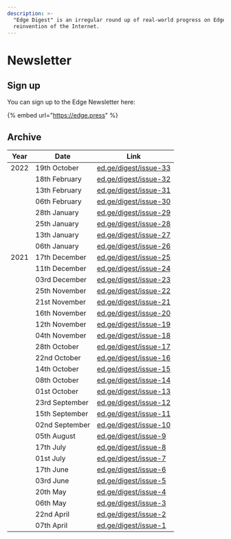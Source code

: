 ```yaml
---
description: >-
  "Edge Digest" is an irregular round up of real-world progress on Edge's
  reinvention of the Internet.
---
```


# Newsletter

## Sign up

You can sign up to the Edge Newsletter here:

{% embed url="https://edge.press" %}

## Archive

| Year | Date           | Link                                                   |
| ---- | -------------- | ------------------------------------------------------ |
| 2022 | 19th October   | [ed.ge/digest/issue-33](https://ed.ge/digest/issue-33) |
|      | 18th February  | [ed.ge/digest/issue-32](https://ed.ge/digest/issue-32) |
|      | 13th February  | [ed.ge/digest/issue-31](https://ed.ge/digest/issue-31) |
|      | 06th February  | [ed.ge/digest/issue-30](https://ed.ge/digest/issue-30) |
|      | 28th January   | [ed.ge/digest/issue-29](https://ed.ge/digest/issue-29) |
|      | 25th January   | [ed.ge/digest/issue-28](https://ed.ge/digest/issue-28) |
|      | 13th January   | [ed.ge/digest/issue-27](https://ed.ge/digest/issue-27) |
|      | 06th January   | [ed.ge/digest/issue-26](https://ed.ge/digest/issue-26) |
| 2021 | 17th December  | [ed.ge/digest/issue-25](https://ed.ge/digest/issue-25) |
|      | 11th December  | [ed.ge/digest/issue-24](https://ed.ge/digest/issue-24) |
|      | 03rd December  | [ed.ge/digest/issue-23](https://ed.ge/digest/issue-23) |
|      | 25th November  | [ed.ge/digest/issue-22](https://ed.ge/digest/issue-22) |
|      | 21st November  | [ed.ge/digest/issue-21](https://ed.ge/digest/issue-21) |
|      | 16th November  | [ed.ge/digest/issue-20](https://ed.ge/digest/issue-20) |
|      | 12th November  | [ed.ge/digest/issue-19](https://ed.ge/digest/issue-19) |
|      | 04th November  | [ed.ge/digest/issue-18](https://ed.ge/digest/issue-18) |
|      | 28th October   | [ed.ge/digest/issue-17](https://ed.ge/digest/issue-17) |
|      | 22nd October   | [ed.ge/digest/issue-16](https://ed.ge/digest/issue-16) |
|      | 14th October   | [ed.ge/digest/issue-15](https://ed.ge/digest/issue-15) |
|      | 08th October   | [ed.ge/digest/issue-14](https://ed.ge/digest/issue-14) |
|      | 01st October   | [ed.ge/digest/issue-13](https://ed.ge/digest/issue-13) |
|      | 23rd September | [ed.ge/digest/issue-12](https://ed.ge/digest/issue-12) |
|      | 15th September | [ed.ge/digest/issue-11](https://ed.ge/digest/issue-11) |
|      | 02nd September | [ed.ge/digest/issue-10](https://ed.ge/digest/issue-10) |
|      | 05th August    | [ed.ge/digest/issue-9](https://ed.ge/digest/issue-9)   |
|      | 17th July      | [ed.ge/digest/issue-8](https://ed.ge/digest/issue-8)   |
|      | 01st July      | [ed.ge/digest/issue-7](https://ed.ge/digest/issue-7)   |
|      | 17th June      | [ed.ge/digest/issue-6](https://ed.ge/digest/issue-6)   |
|      | 03rd June      | [ed.ge/digest/issue-5](https://ed.ge/digest/issue-5)   |
|      | 20th May       | [ed.ge/digest/issue-4](https://ed.ge/digest/issue-4)   |
|      | 06th May       | [ed.ge/digest/issue-3](https://ed.ge/digest/issue-3)   |
|      | 22nd April     | [ed.ge/digest/issue-2](https://ed.ge/digest/issue-2)   |
|      | 07th April     | [ed.ge/digest/issue-1](https://ed.ge/digest/issue-1)   |
